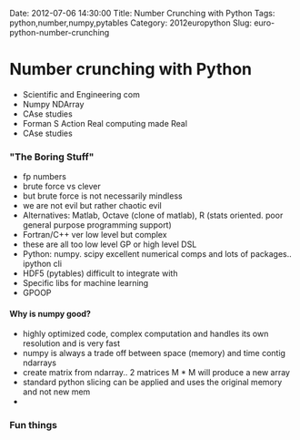 Date: 2012-07-06 14:30:00
Title: Number Crunching with Python
Tags: python,number,numpy,pytables
Category: 2012europython
Slug: euro-python-number-crunching

# Number crunching with Python #

- Scientific and Engineering com
- Numpy NDArray
- CAse studies
- Forman S Action Real computing made Real
- CAse studies

### "The Boring Stuff" ###

- fp numbers
- brute force vs clever
- but brute force is not necessarily mindless
- we are not evil but rather chaotic evil
- Alternatives: Matlab, Octave (clone of matlab), R (stats oriented. poor general purpose programming support)
- Fortran/C++ ver low level but complex
- these are all too low level GP or high level DSL
- Python: numpy. scipy excellent numerical comps and lots of packages.. ipython cli
- HDF5 (pytables) difficult to integrate with
- Specific libs for machine learning
- GPOOP

#### Why is numpy good? ####

- highly optimized code, complex computation and handles its own resolution and is very fast
- numpy is always a trade off between space (memory) and time contig ndarrays
- create matrix from ndarray.. 2 matrices M * M will produce a new array
- standard python slicing can be applied and uses the original memory and not new mem
- 

### Fun things ###